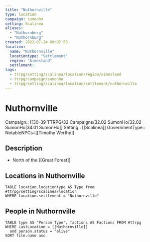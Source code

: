 ```yaml
---
title: "Nuthornville"
type: location
campaign: sumonho
setting: Scalinea
aliases:
  - "Nuthornberg"
  - "Nuthornburg"
created: 2022-07-24 09:07:58
location:
  name: "Nuthornville"
  locationtype: "Settlement"
  region: "Aimesland"
  settlement: 
tags:
  - ttrpg/setting/scalinea/location/region/aimesland
  - ttrpg/campaign/sumonho
  - ttrpg/setting/scalinea/location/settlement/nuthornville
---
```

# Nuthornville

Campaign:: [[30-39 TTRPG/32 Campaigns/32.02 SumonHo/32.02 SumonHo|34.01 SumonHo]]
Setting:: [[Scalinea]]
GovernmentType::
NotableNPCs::[[Timothy Werthy]]

## Description

- North of the [[Great Forest]]


## Locations in Nuthornville
```dataview
TABLE location.locationtype AS Type from #ttrpg/setting/scalinea/location
WHERE location.settlement = "Nuthornville"
```

## People in Nuthornville

```dataview
TABLE type AS "Person Type", factions AS Factions FROM #ttrpg 
WHERE LastLocation = [[Nuthornville]]
  and person.status = "alive"
SORT file.name asc
```



